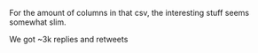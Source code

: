 For the amount of columns in that csv, the interesting stuff seems somewhat slim.

We got ~3k replies and retweets